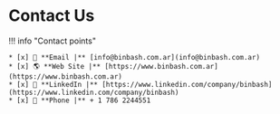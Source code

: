 # Contact Us

!!! info "Contact points"

    * [x] 📧 **Email |** [info@binbash.com.ar](info@binbash.com.ar)
    * [x] 🌎 **Web Site |** [https://www.binbash.com.ar](https://www.binbash.com.ar)
    * [x] 🏢 **LinkedIn |** [https://www.linkedin.com/company/binbash](https://www.linkedin.com/company/binbash)
    * [x] 📱 **Phone |** + 1 786 2244551